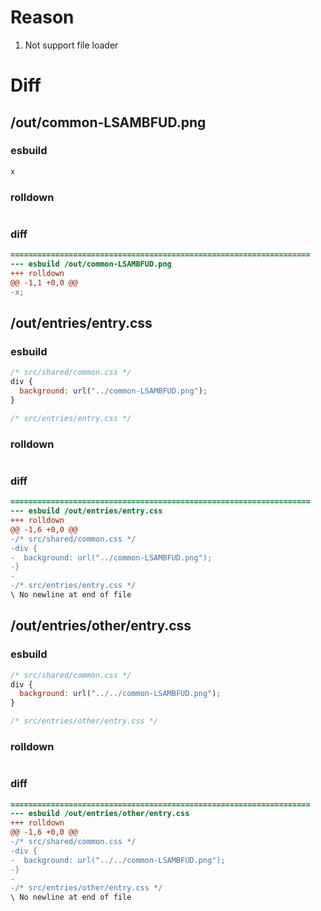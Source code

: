 # Reason
1. Not support file loader
# Diff
## /out/common-LSAMBFUD.png
### esbuild
```js
x
```
### rolldown
```js

```
### diff
```diff
===================================================================
--- esbuild	/out/common-LSAMBFUD.png
+++ rolldown	
@@ -1,1 +0,0 @@
-x;

```
## /out/entries/entry.css
### esbuild
```js
/* src/shared/common.css */
div {
  background: url("../common-LSAMBFUD.png");
}

/* src/entries/entry.css */
```
### rolldown
```js

```
### diff
```diff
===================================================================
--- esbuild	/out/entries/entry.css
+++ rolldown	
@@ -1,6 +0,0 @@
-/* src/shared/common.css */
-div {
-  background: url("../common-LSAMBFUD.png");
-}
-
-/* src/entries/entry.css */
\ No newline at end of file

```
## /out/entries/other/entry.css
### esbuild
```js
/* src/shared/common.css */
div {
  background: url("../../common-LSAMBFUD.png");
}

/* src/entries/other/entry.css */
```
### rolldown
```js

```
### diff
```diff
===================================================================
--- esbuild	/out/entries/other/entry.css
+++ rolldown	
@@ -1,6 +0,0 @@
-/* src/shared/common.css */
-div {
-  background: url("../../common-LSAMBFUD.png");
-}
-
-/* src/entries/other/entry.css */
\ No newline at end of file

```
